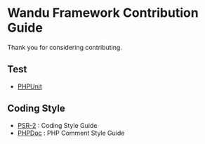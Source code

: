Wandu Framework Contribution Guide
==================================

Thank you for considering contributing.

## Test

- [PHPUnit](https://phpunit.de/)

## Coding Style

- [PSR-2](https://github.com/php-fig/fig-standards/blob/master/accepted/PSR-2-coding-style-guide.md) : Coding Style Guide
- [PHPDoc](https://www.phpdoc.org/docs/latest/index.html) : PHP Comment Style Guide
